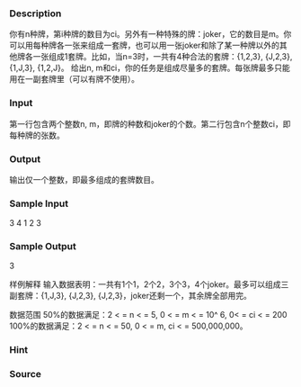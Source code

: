 
### Description
你有n种牌，第i种牌的数目为ci。另外有一种特殊的牌：joker，它的数目是m。你可以用每种牌各一张来组成一套牌，也可以用一张joker和除了某一种牌以外的其他牌各一张组成1套牌。比如，当n=3时，一共有4种合法的套牌：{1,2,3}, {J,2,3}, {1,J,3}, {1,2,J}。
给出n, m和ci，你的任务是组成尽量多的套牌。每张牌最多只能用在一副套牌里（可以有牌不使用）。


### Input
第一行包含两个整数n, m，即牌的种数和joker的个数。第二行包含n个整数ci，即每种牌的张数。


### Output
输出仅一个整数，即最多组成的套牌数目。


### Sample Input
3 4
1 2 3	
### Sample Output
3

样例解释
输入数据表明：一共有1个1，2个2，3个3，4个joker。最多可以组成三副套牌：{1,J,3}, {J,2,3}, {J,2,3}，joker还剩一个，其余牌全部用完。

数据范围
50%的数据满足：2 < = n < = 5, 0 < = m < = 10^ 6, 0< = ci < = 200
100%的数据满足：2 < = n < = 50, 0 < = m, ci < = 500,000,000。

### Hint

### Source
